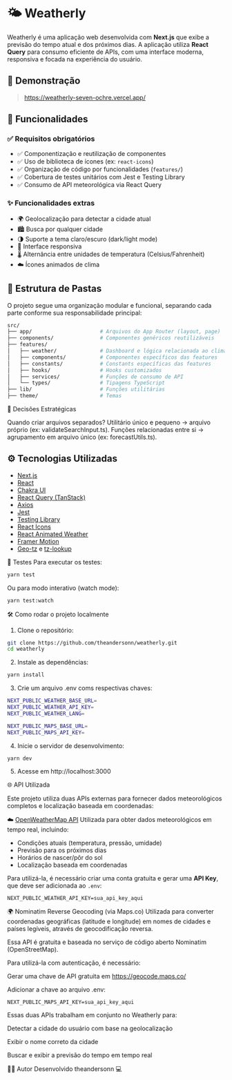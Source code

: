 # 🌤️ Weatherly

Weatherly é uma aplicação web desenvolvida com **Next.js** que exibe a previsão do tempo atual e dos próximos dias. A aplicação utiliza **React Query** para consumo eficiente de APIs, com uma interface moderna, responsiva e focada na experiência do usuário.

## 🚀 Demonstração

> https://weatherly-seven-ochre.vercel.app/

## 🧩 Funcionalidades

### ✅ Requisitos obrigatórios

- ✅ Componentização e reutilização de componentes
- ✅ Uso de biblioteca de ícones (ex: `react-icons`)
- ✅ Organização de código por funcionalidades (`features/`)
- ✅ Cobertura de testes unitários com Jest e Testing Library
- ✅ Consumo de API meteorológica via React Query

### ✨ Funcionalidades extras

- 🌍 Geolocalização para detectar a cidade atual
- 🏙️ Busca por qualquer cidade
- 🌗 Suporte a tema claro/escuro (dark/light mode)
- 📱 Interface responsiva
- 🌡️ Alternância entre unidades de temperatura (Celsius/Fahrenheit)
- ☁️ Ícones animados de clima

## 📁 Estrutura de Pastas

O projeto segue uma organização modular e funcional, separando cada parte conforme sua responsabilidade principal:

```sh
src/
├── app/                      # Arquivos do App Router (layout, page)
├── components/               # Componentes genéricos reutilizáveis
├── features/
│   ├── weather/              # Dashboard e lógica relacionada ao clima
│   ├── components/           # Componentes específicos das features
│   ├── constants/            # Constants específicas das features
│   ├── hooks/                # Hooks customizados
│   ├── services/             # Funções de consumo de API
│   └── types/                # Tipagens TypeScript
├── lib/                      # Funções utilitárias
├── theme/                    # Temas
```

🧠 Decisões Estratégicas

Quando criar arquivos separados?
Utilitário único e pequeno → arquivo próprio (ex: validateSearchInput.ts).
Funções relacionadas entre si → agrupamento em arquivo único (ex: forecastUtils.ts).

## ⚙️ Tecnologias Utilizadas

- [Next.js](https://nextjs.org/)
- [React](https://react.dev/)
- [Chakra UI](https://chakra-ui.com/)
- [React Query (TanStack)](https://tanstack.com/query)
- [Axios](https://axios-http.com/)
- [Jest](https://jestjs.io/)
- [Testing Library](https://testing-library.com/)
- [React Icons](https://react-icons.github.io/react-icons/)
- [React Animated Weather](https://www.npmjs.com/package/react-animated-weather)
- [Framer Motion](https://www.framer.com/motion/)
- [Geo-tz](https://www.npmjs.com/package/geo-tz) e [tz-lookup](https://www.npmjs.com/package/tz-lookup)

🧪 Testes
Para executar os testes:

```sh
yarn test
```

Ou para modo interativo (watch mode):

```sh
yarn test:watch
```

🛠️ Como rodar o projeto localmente

1. Clone o repositório:

```sh
git clone https://github.com/theandersonn/weatherly.git
cd weatherly
```

2. Instale as dependências:

```sh
yarn install
```

3. Crie um arquivo .env coms respectivas chaves:

```sh
NEXT_PUBLIC_WEATHER_BASE_URL=
NEXT_PUBLIC_WEATHER_API_KEY=
NEXT_PUBLIC_WEATHER_LANG=

NEXT_PUBLIC_MAPS_BASE_URL=
NEXT_PUBLIC_MAPS_API_KEY=
```

4. Inicie o servidor de desenvolvimento:

```sh
yarn dev
```

5. Acesse em http://localhost:3000

🌐 API Utilizada

Este projeto utiliza duas APIs externas para fornecer dados meteorológicos completos e localização baseada em coordenadas:

☁️ [OpenWeatherMap API](https://openweathermap.org/api)
Utilizada para obter dados meteorológicos em tempo real, incluindo:

- Condições atuais (temperatura, pressão, umidade)
- Previsão para os próximos dias
- Horários de nascer/pôr do sol
- Localização baseada em coordenadas

Para utilizá-la, é necessário criar uma conta gratuita e gerar uma **API Key**, que deve ser adicionada ao `.env`:

```env
NEXT_PUBLIC_WEATHER_API_KEY=sua_api_key_aqui
```

🌍 Nominatim Reverse Geocoding (via Maps.co)
Utilizada para converter coordenadas geográficas (latitude e longitude) em nomes de cidades e países legíveis, através de geocodificação reversa.

Essa API é gratuita e baseada no serviço de código aberto Nominatim (OpenStreetMap).

Para utilizá-la com autenticação, é necessário:

Gerar uma chave de API gratuita em https://geocode.maps.co/

Adicionar a chave ao arquivo .env:

```env
NEXT_PUBLIC_MAPS_API_KEY=sua_api_key_aqui
```

Essas duas APIs trabalham em conjunto no Weatherly para:

Detectar a cidade do usuário com base na geolocalização

Exibir o nome correto da cidade

Buscar e exibir a previsão do tempo em tempo real

👨‍💻 Autor
Desenvolvido theandersonn 💻
